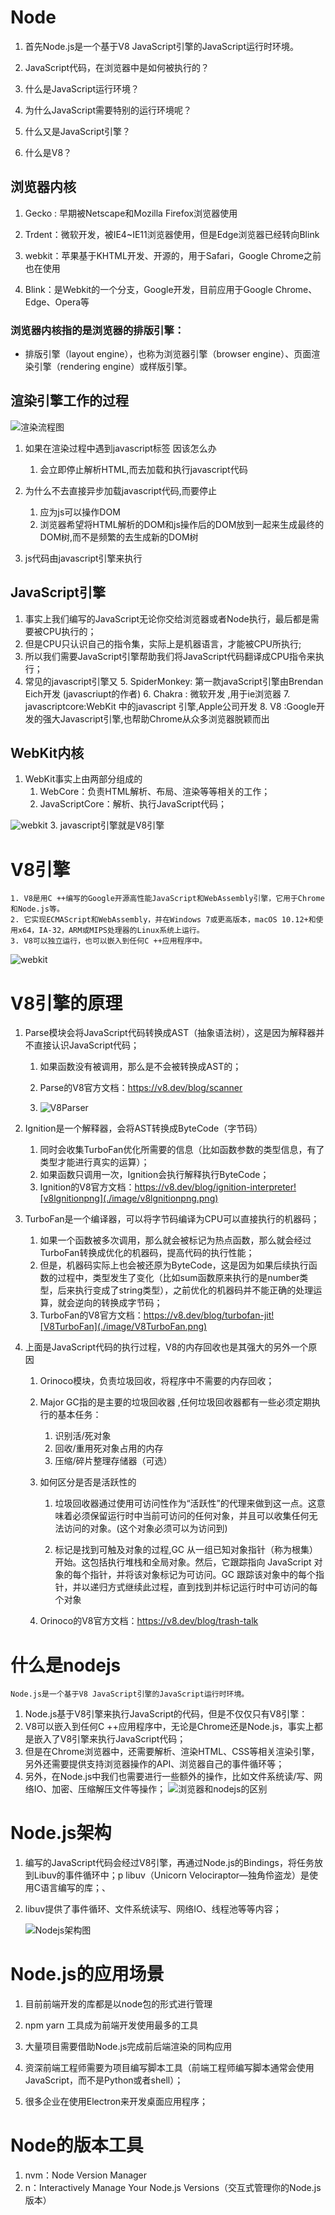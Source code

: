 # Node

1. 首先Node.js是一个基于V8 JavaScript引擎的JavaScript运行时环境。
2. JavaScript代码，在浏览器中是如何被执行的？

3. 什么是JavaScript运行环境？
4. 为什么JavaScript需要特别的运行环境呢？
5. 什么又是JavaScript引擎？
6. 什么是V8？

## 浏览器内核

1. Gecko : 早期被Netscape和Mozilla Firefox浏览器使用

2. Trdent：微软开发，被IE4~IE11浏览器使用，但是Edge浏览器已经转向Blink
3. webkit：苹果基于KHTML开发、开源的，用于Safari，Google Chrome之前也在使用
4. Blink：是Webkit的一个分支，Google开发，目前应用于Google Chrome、Edge、Opera等

### 浏览器内核指的是浏览器的排版引擎：

- 排版引擎（layout engine），也称为浏览器引擎（browser engine）、页面渲染引擎（rendering engine）或样版引擎。

## 渲染引擎工作的过程

![渲染流程图](./image/渲染流程图.png)

1. 如果在渲染过程中遇到javascript标签 因该怎么办

   1. 会立即停止解析HTML,而去加载和执行javascript代码
2. 为什么不去直接异步加载javascript代码,而要停止
      1. 应为js可以操作DOM
      2. 浏览器希望将HTML解析的DOM和js操作后的DOM放到一起来生成最终的DOM树,而不是频繁的去生成新的DOM树
3. js代码由javascript引擎来执行

## JavaScript引擎
1. 事实上我们编写的JavaScript无论你交给浏览器或者Node执行，最后都是需要被CPU执行的；
2. 但是CPU只认识自己的指令集，实际上是机器语言，才能被CPU所执行;
3. 所以我们需要JavaScript引擎帮助我们将JavaScript代码翻译成CPU指令来执行；
4. 常见的javascript引擎又
	5. SpiderMonkey: 第一款javaScript引擎由Brendan Eich开发 (javascriupt的作者)
	6. Chakra : 微软开发 ,用于ie浏览器
	7. javascriptcore:WebKit 中的javascript 引擎,Apple公司开发
	8. V8 :Google开发的强大Javascript引擎,也帮助Chrome从众多浏览器脱颖而出
## WebKit内核
1. WebKit事实上由两部分组成的
	1. WebCore：负责HTML解析、布局、渲染等等相关的工作；
	2. JavaScriptCore：解析、执行JavaScript代码；

![webkit](./image/webkit.png)
	3. javascript引擎就是V8引擎

# V8引擎
	1. V8是用C ++编写的Google开源高性能JavaScript和WebAssembly引擎，它用于Chrome和Node.js等。
	2. 它实现ECMAScript和WebAssembly，并在Windows 7或更高版本，macOS 10.12+和使用x64，IA-32，ARM或MIPS处理器的Linux系统上运行。
	3. V8可以独立运行，也可以嵌入到任何C ++应用程序中。
![webkit](./image/V8编译过程.png)

# V8引擎的原理

1. Parse模块会将JavaScript代码转换成AST（抽象语法树），这是因为解释器并不直接认识JavaScript代码；

   1. 如果函数没有被调用，那么是不会被转换成AST的；

   2. Parse的V8官方文档：https://v8.dev/blog/scanner
   
   3. ![V8Parser](./image/V8Parser.png)
   
2. Ignition是一个解释器，会将AST转换成ByteCode（字节码）
	1. 同时会收集TurboFan优化所需要的信息（比如函数参数的类型信息，有了类型才能进行真实的运算）；
	2. 如果函数只调用一次，Ignition会执行解释执行ByteCode；
	3. Ignition的V8官方文档：https://v8.dev/blog/ignition-interpreter![v8lgnitionpng](./image/v8lgnitionpng.png)
	
3. TurboFan是一个编译器，可以将字节码编译为CPU可以直接执行的机器码；
	1. 如果一个函数被多次调用，那么就会被标记为热点函数，那么就会经过TurboFan转换成优化的机器码，提高代码的执行性能；
	2. 但是，机器码实际上也会被还原为ByteCode，这是因为如果后续执行函数的过程中，类型发生了变化（比如sum函数原来执行的是number类型，后来执行变成了string类型），之前优化的机器码并不能正确的处理运算，就会逆向的转换成字节码；
	3. TurboFan的V8官方文档：https://v8.dev/blog/turbofan-jit![V8TurboFan](./image/V8TurboFan.png)

4. 上面是JavaScript代码的执行过程，V8的内存回收也是其强大的另外一个原因
	1. Orinoco模块，负责垃圾回收，将程序中不需要的内存回收；
	
	2. Major GC指的是主要的垃圾回收器 ,任何垃圾回收器都有一些必须定期执行的基本任务：
	
	   1. 识别活/死对象
	   2. 回收/重用死对象占用的内存
	   3. 压缩/碎片整理存储器（可选）
	
	3. 如何区分是否是活跃性的
	
	   1. 垃圾回收器通过使用可访问性作为“活跃性”的代理来做到这一点。这意味着必须保留运行时中当前可访问的任何对象，并且可以收集任何无法访问的对象。(这个对象必须可以为访问到)
	
	   2. 标记是找到可触及对象的过程,GC 从一组已知对象指针（称为根集）开始。这包括执行堆栈和全局对象。然后，它跟踪指向 JavaScript 对象的每个指针，并将该对象标记为可访问。GC 跟踪该对象中的每个指针，并以递归方式继续此过程，直到找到并标记运行时中可访问的每个对象
	
	4. Orinoco的V8官方文档：https://v8.dev/blog/trash-talk
	
# 什么是nodejs

	Node.js是一个基于V8 JavaScript引擎的JavaScript运行时环境。
1. Node.js基于V8引擎来执行JavaScript的代码，但是不仅仅只有V8引擎：
2. V8可以嵌入到任何C ++应用程序中，无论是Chrome还是Node.js，事实上都是嵌入了V8引擎来执行JavaScript代码；
3. 但是在Chrome浏览器中，还需要解析、渲染HTML、CSS等相关渲染引擎，另外还需要提供支持浏览器操作的API、浏览器自己的事件循环等；
4. 另外，在Node.js中我们也需要进行一些额外的操作，比如文件系统读/写、网络IO、加密、压缩解压文件等操作；
![浏览器和nodejs的区别](./image/浏览器和nodejs的区别.png)

# Node.js架构

1. 编写的JavaScript代码会经过V8引擎，再通过Node.js的Bindings，将任务放到Libuv的事件循环中；p libuv（Unicorn Velociraptor—独角伶盗龙）是使用C语言编写的库；、

2. libuv提供了事件循环、文件系统读写、网络IO、线程池等等内容；

   ![Nodejs架构图](./image/Nodejs架构图.png)

# Node.js的应用场景

1. 目前前端开发的库都是以node包的形式进行管理

2. npm yarn 工具成为前端开发使用最多的工具

3. 大量项目需要借助Node.js完成前后端渲染的同构应用

4. 资深前端工程师需要为项目编写脚本工具（前端工程师编写脚本通常会使用JavaScript，而不是Python或者shell）；

5. 很多企业在使用Electron来开发桌面应用程序；

# Node的版本工具
1. nvm：Node Version Manager
2. n：Interactively Manage Your Node.js Versions（交互式管理你的Node.js版本）